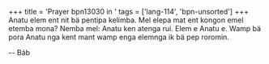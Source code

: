 +++
title = 'Prayer bpn13030 in '
tags = ['lang-114', 'bpn-unsorted']
+++
Anatu elem ent nit bä pentipa kelimba.  Mel elepa mat ent kongon emel etemba mona?  Nemba mel:  Anatu ken atenga rui.  Elem e Anatu e.  Wamp bä pora Anatu nga kent mant wamp enga elemnga ik bä pep roromin.

-- Báb
